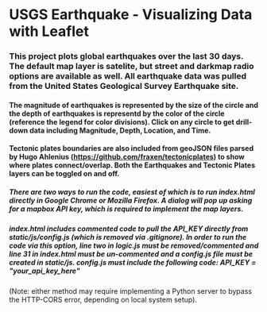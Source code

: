 # USGS Earthquake - Visualizing Data with Leaflet

### This project plots global earthquakes over the last 30 days. The default map layer is satelite, but street and darkmap radio options are available as well. All earthquake data was pulled from the United States Geological Survey Earthquake site.

#### The magnitude of earthquakes is represented by the size of the circle and the depth of earthquakes is representd by the color of the circle (reference the legend for color divisions). Click on any circle to get drill-down data including Magnitude, Depth, Location, and Time.

#### Tectonic plates boundaries are also included from geoJSON files parsed by Hugo Ahlenius (https://github.com/fraxen/tectonicplates) to show where plates connect/overlap. Both the Earthquakes and Tectonic Plates layers can be toggled on and off.


##### There are two ways to run the code, easiest of which is to run index.html directly in Google Chrome or Mozilla Firefox. A dialog will pop up asking for a mapbox API key, which is required to implement the map layers. 

##### index.html includes commented code to pull the API_KEY directly from static/js/config.js (which is removed via .gitignore). In order to run the code via this option, line two in logic.js must be removed/commented and line 31 in index.html must be un-commented and a config.js file must be created in static/js. config.js must include the following code:     API_KEY = "your_api_key_here"

(Note: either method may require implementing a Python server to bypass the HTTP-CORS error, depending on local system setup).

